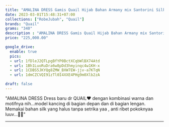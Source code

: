 ```yaml
---
title: "AMALINA DRESS Gamis Quail Hijab Bahan Armany mix Santorini Silk"
date: 2023-03-01T15:48:31+07:00
collections: ["RobeJubah", "Quail"]
brands: "Quail"
grams: "340"
description : "AMALINA DRESS Gamis Quail Hijab Bahan Armany mix Santorini Silk"
price: "225,000.00"

google_drive:
  enable: true
  pics:
  - url: 1fDleJ2QTLpgBfYP0BctXCqbWlBX74Atd
  - url: 1Bh1LuoRuDra6w8pDd3hmyinqc4w1KH-x
  - url: 1CDBS5JKYQg8ZMW_BXW7EW-jjv-a7KTqN
  - url: 1dmCZCVQI91zTl0I4XXE4PHg9m0Xlb2zA

draft: false
---
```


"AMALINA DRESS
Dress baru dr QUAIL❤️ dengan kombinasi warna dan motifnya nih...model kancing di bagian depan dan di bagian lengan. Memakai bahan silk yang halus tanpa setrika yaa , anti ribet pokoknyaa luuv...🫰🏻"

---    
 


